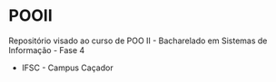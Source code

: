 # POOII
Repositório visado ao curso de POO II - Bacharelado em Sistemas de Informação - Fase 4
- IFSC - Campus Caçador
